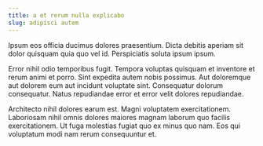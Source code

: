 ```yaml
---
title: a et rerum nulla explicabo
slug: adipisci autem
---
```


Ipsum eos officia ducimus dolores praesentium. Dicta debitis aperiam sit dolor quisquam quia quo vel id. Perspiciatis soluta ipsum ipsum.

Error nihil odio temporibus fugit. Tempora voluptas quisquam et inventore et rerum animi et porro. Sint expedita autem nobis possimus. Aut doloremque aut dolorem eum aut incidunt voluptate sint. Consequatur dolorum consequatur. Natus repudiandae error et error velit dolores repudiandae.

Architecto nihil dolores earum est. Magni voluptatem exercitationem. Laboriosam nihil omnis dolores maiores magnam laborum quo facilis exercitationem. Ut fuga molestias fugiat quo ex minus quo nam. Eos qui voluptatum modi nam rerum consequuntur et.
